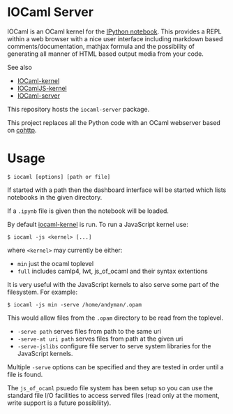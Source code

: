<object type="image/svg+xml" data="/logos/IOlogo.svg"></object>

# IOCaml Server

IOCaml is an OCaml kernel for the 
[IPython notebook](http://ipython.org/notebook.html). 
This provides a REPL within a web browser with a nice user interface 
including markdown based comments/documentation, mathjax formula and 
the possibility of generating all manner of HTML based output media 
from your code.  

See also

* [IOCaml-kernel](https://github.com/andrewray/iocaml)
* [IOCamlJS-kernel](https://github.com/andrewray/iocamljs)
* [IOCaml-server](https://github.com/andrewray/iocamlserver)

This repository hosts the `iocaml-server` package.

This project replaces all the Python code with an OCaml webserver based on 
[cohttp](https://github.com/avsm/ocaml-cohttp).

# Usage

```
$ iocaml [options] [path or file]
```

If started with a path then the dashboard interface will be started
which lists notebooks in the given directory.

If a `.ipynb` file is given then the notebook will be loaded.

By default [iocaml-kernel](https://github.com/andrewray/iocaml) 
is run.  To run a JavaScript kernel use:

```
$ iocaml -js <kernel> [...]
```

where `<kernel>` may currently be either:

* `min` just the ocaml toplevel
* `full` includes camlp4, lwt, js_of_ocaml and their syntax extentions

It is very useful with the JavaScript kernels to also serve some part of the
filesystem.  For example:

```
$ iocaml -js min -serve /home/andyman/.opam 
```

This would allow files from the `.opam` directory to be read from the
toplevel.

* `-serve path` serves files from path to the same uri
* `-serve-at uri path` serves files from path at the given uri
* `-serve-jslibs` configure file server to serve system libraries for the JavaScript kernels.

Multiple `-serve` options can be specified and they are tested in order
until a file is found.

The `js_of_ocaml` psuedo file system has been setup so you can use the standard
file I/O facilities to access served files (read only at the moment, write
support is a future possibliity).
